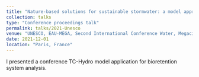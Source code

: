 ```yaml
---
title: "Nature-based solutions for sustainable stormwater: a model approach and sensitivity analysis for bioretention design using green and ampt and reservoir flood routing"
collection: talks
type: "Conference proceedings talk"
permalink: talks/2021-Unesco
venue: "UNESCO, EAU-MEGA, Second International Conference Water, Megacities and Global Changes."
date: 2021-12-01
location: "Paris, France"
---
```

I presented a conference TC-Hydro model application for bioretention system analysis.

